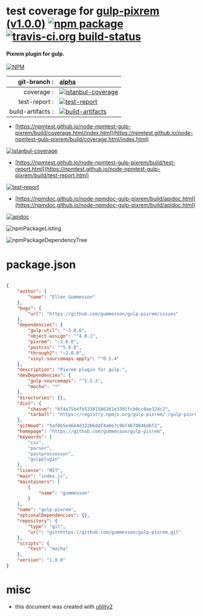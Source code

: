 # test coverage for  [gulp-pixrem (v1.0.0)](https://github.com/gummesson/gulp-pixrem)  [![npm package](https://img.shields.io/npm/v/npmtest-gulp-pixrem.svg?style=flat-square)](https://www.npmjs.org/package/npmtest-gulp-pixrem) [![travis-ci.org build-status](https://api.travis-ci.org/npmtest/node-npmtest-gulp-pixrem.svg)](https://travis-ci.org/npmtest/node-npmtest-gulp-pixrem)
#### Pixrem plugin for gulp.

[![NPM](https://nodei.co/npm/gulp-pixrem.png?downloads=true&downloadRank=true&stars=true)](https://www.npmjs.com/package/gulp-pixrem)

| git-branch : | [alpha](https://github.com/npmtest/node-npmtest-gulp-pixrem/tree/alpha)|
|--:|:--|
| coverage : | [![istanbul-coverage](https://npmtest.github.io/node-npmtest-gulp-pixrem/build/coverage.badge.svg)](https://npmtest.github.io/node-npmtest-gulp-pixrem/build/coverage.html/index.html)|
| test-report : | [![test-report](https://npmtest.github.io/node-npmtest-gulp-pixrem/build/test-report.badge.svg)](https://npmtest.github.io/node-npmtest-gulp-pixrem/build/test-report.html)|
| build-artifacts : | [![build-artifacts](https://npmtest.github.io/node-npmtest-gulp-pixrem/glyphicons_144_folder_open.png)](https://github.com/npmtest/node-npmtest-gulp-pixrem/tree/gh-pages/build)|

- [https://npmtest.github.io/node-npmtest-gulp-pixrem/build/coverage.html/index.html](https://npmtest.github.io/node-npmtest-gulp-pixrem/build/coverage.html/index.html)

[![istanbul-coverage](https://npmtest.github.io/node-npmtest-gulp-pixrem/build/screenCapture.buildCi.browser.%252Ftmp%252Fbuild%252Fcoverage.lib.html.png)](https://npmtest.github.io/node-npmtest-gulp-pixrem/build/coverage.html/index.html)

- [https://npmtest.github.io/node-npmtest-gulp-pixrem/build/test-report.html](https://npmtest.github.io/node-npmtest-gulp-pixrem/build/test-report.html)

[![test-report](https://npmtest.github.io/node-npmtest-gulp-pixrem/build/screenCapture.buildCi.browser.%252Ftmp%252Fbuild%252Ftest-report.html.png)](https://npmtest.github.io/node-npmtest-gulp-pixrem/build/test-report.html)

- [https://npmdoc.github.io/node-npmdoc-gulp-pixrem/build/apidoc.html](https://npmdoc.github.io/node-npmdoc-gulp-pixrem/build/apidoc.html)

[![apidoc](https://npmdoc.github.io/node-npmdoc-gulp-pixrem/build/screenCapture.buildCi.browser.%252Ftmp%252Fbuild%252Fapidoc.html.png)](https://npmdoc.github.io/node-npmdoc-gulp-pixrem/build/apidoc.html)

![npmPackageListing](https://npmtest.github.io/node-npmtest-gulp-pixrem/build/screenCapture.npmPackageListing.svg)

![npmPackageDependencyTree](https://npmtest.github.io/node-npmtest-gulp-pixrem/build/screenCapture.npmPackageDependencyTree.svg)



# package.json

```json

{
    "author": {
        "name": "Ellen Gummesson"
    },
    "bugs": {
        "url": "https://github.com/gummesson/gulp-pixrem/issues"
    },
    "dependencies": {
        "gulp-util": "~3.0.6",
        "object-assign": "^4.0.1",
        "pixrem": "~3.0.0",
        "postcss": "^5.0.8",
        "through2": "~2.0.0",
        "vinyl-sourcemaps-apply": "^0.1.4"
    },
    "description": "Pixrem plugin for gulp.",
    "devDependencies": {
        "gulp-sourcemaps": "^1.5.2",
        "mocha": "*"
    },
    "directories": {},
    "dist": {
        "shasum": "6f4a75b4fb53381586261e3391fcb0cc0ae32dc2",
        "tarball": "https://registry.npmjs.org/gulp-pixrem/-/gulp-pixrem-1.0.0.tgz"
    },
    "gitHead": "5af8b5e46b4d32266ddf4a0e7c9bf4670846d6f2",
    "homepage": "https://github.com/gummesson/gulp-pixrem",
    "keywords": [
        "css",
        "parser",
        "postproccessor",
        "gulpplugin"
    ],
    "license": "MIT",
    "main": "index.js",
    "maintainers": [
        {
            "name": "gummesson"
        }
    ],
    "name": "gulp-pixrem",
    "optionalDependencies": {},
    "repository": {
        "type": "git",
        "url": "git+https://github.com/gummesson/gulp-pixrem.git"
    },
    "scripts": {
        "test": "mocha"
    },
    "version": "1.0.0"
}
```



# misc
- this document was created with [utility2](https://github.com/kaizhu256/node-utility2)
